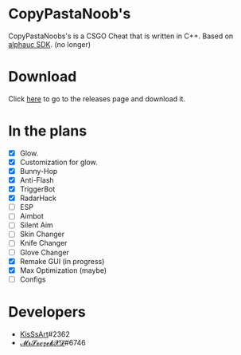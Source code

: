 # CopyPastaNoob's
CopyPastaNoobs's is a CSGO Cheat that is written in C++. 
Based on [alphauc SDK](https://github.com/alphauc/sdk). (no longer)

# Download
Click [here](https://github.com/KisSsArt/CPN/releases) to go to the releases page and download it.

# In the plans
  - [x] Glow.
  - [x] Customization for glow.
  - [x] Bunny-Hop
  - [x] Anti-Flash
  - [x] TriggerBot
  - [x] RadarHack
  - [ ] ESP
  - [ ] Aimbot
  - [ ] Silent Aim
  - [ ] Skin Changer
  - [ ] Knife Changer
  - [ ] Glove Changer
  - [x] Remake GUI (in progress)
  - [x] Max Optimization (maybe)
  - [ ] Configs
  
  # Developers
  - [KisSsArt](https://github.com/KisSsArt)#2362
  - [𝓜𝓻𝓢𝓸𝓬𝔃𝓮𝓴𝓧𝓓](https://github.com/MrSoczekXD)#6746
